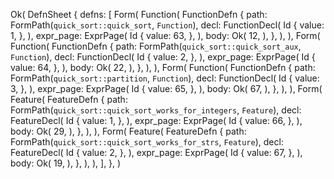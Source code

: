 Ok(
    DefnSheet {
        defns: [
            Form(
                Function(
                    FunctionDefn {
                        path: FormPath(`quick_sort::quick_sort`, `Function`),
                        decl: FunctionDecl(
                            Id {
                                value: 1,
                            },
                        ),
                        expr_page: ExprPage(
                            Id {
                                value: 63,
                            },
                        ),
                        body: Ok(
                            12,
                        ),
                    },
                ),
            ),
            Form(
                Function(
                    FunctionDefn {
                        path: FormPath(`quick_sort::quick_sort_aux`, `Function`),
                        decl: FunctionDecl(
                            Id {
                                value: 2,
                            },
                        ),
                        expr_page: ExprPage(
                            Id {
                                value: 64,
                            },
                        ),
                        body: Ok(
                            22,
                        ),
                    },
                ),
            ),
            Form(
                Function(
                    FunctionDefn {
                        path: FormPath(`quick_sort::partition`, `Function`),
                        decl: FunctionDecl(
                            Id {
                                value: 3,
                            },
                        ),
                        expr_page: ExprPage(
                            Id {
                                value: 65,
                            },
                        ),
                        body: Ok(
                            67,
                        ),
                    },
                ),
            ),
            Form(
                Feature(
                    FeatureDefn {
                        path: FormPath(`quick_sort::quick_sort_works_for_integers`, `Feature`),
                        decl: FeatureDecl(
                            Id {
                                value: 1,
                            },
                        ),
                        expr_page: ExprPage(
                            Id {
                                value: 66,
                            },
                        ),
                        body: Ok(
                            29,
                        ),
                    },
                ),
            ),
            Form(
                Feature(
                    FeatureDefn {
                        path: FormPath(`quick_sort::quick_sort_works_for_strs`, `Feature`),
                        decl: FeatureDecl(
                            Id {
                                value: 2,
                            },
                        ),
                        expr_page: ExprPage(
                            Id {
                                value: 67,
                            },
                        ),
                        body: Ok(
                            19,
                        ),
                    },
                ),
            ),
        ],
    },
)